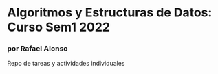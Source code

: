# Algoritmos y Estructuras de Datos: Curso Sem1 2022
### por Rafael Alonso


Repo de tareas y actividades individuales
